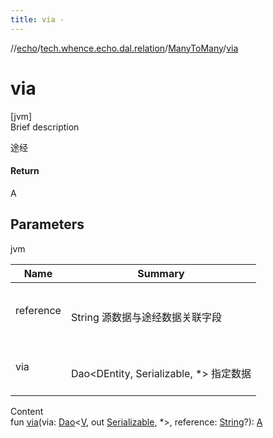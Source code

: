 ```yaml
---
title: via -
---
```

//[echo](../../index.md)/[tech.whence.echo.dal.relation](../index.md)/[ManyToMany](index.md)/[via](via.md)



# via  
[jvm]  
Brief description  


途经



#### Return  


A



## Parameters  
  
jvm  
  
|  Name|  Summary| 
|---|---|
| reference| <br><br>String 源数据与途经数据关联字段<br><br>
| via| <br><br>Dao<DEntity, Serializable, *> 指定数据<br><br>
  
  
Content  
fun [via](via.md)(via: [Dao](../../tech.whence.echo.dal.dao/-dao/index.md)<[V](index.md), out [Serializable](https://docs.oracle.com/javase/8/docs/api/java/io/Serializable.html), *>, reference: [String](https://kotlinlang.org/api/latest/jvm/stdlib/kotlin/-string/index.html)?): [A](index.md)  



